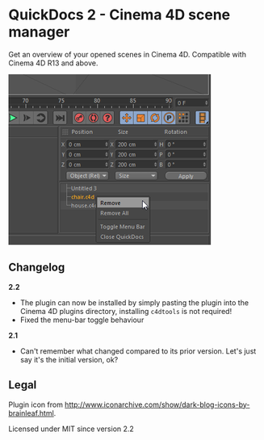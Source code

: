 # QuickDocs 2 - Cinema 4D scene manager

Get an overview of your opened scenes in Cinema 4D. Compatible
with Cinema 4D R13 and above.

![Preview Image](preview.png)

## Changelog

__2.2__

- The plugin can now be installed by simply pasting the plugin
into the Cinema 4D plugins directory, installing `c4dtools` is
not required!
- Fixed the menu-bar toggle behaviour

__2.1__

- Can't remember what changed compared to its prior version. Let's
just say it's the initial version, ok?

## Legal

Plugin icon from http://www.iconarchive.com/show/dark-blog-icons-by-brainleaf.html.

Licensed under MIT since version 2.2
